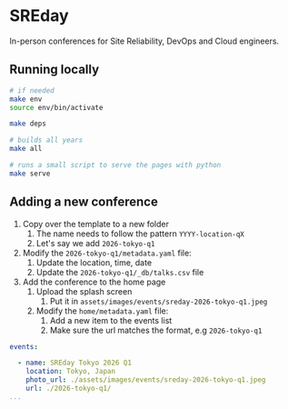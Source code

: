 # SREday

In-person conferences for Site Reliability, DevOps and Cloud engineers.


## Running locally

```sh
# if needed
make env
source env/bin/activate

make deps

# builds all years
make all

# runs a small script to serve the pages with python
make serve
```

## Adding a new conference

1. Copy over the template to a new folder
    1. The name needs to follow the pattern `YYYY-location-qX`
    1. Let's say we add `2026-tokyo-q1`
1. Modify the `2026-tokyo-q1/metadata.yaml` file:
    1. Update the location, time, date
    1. Update the `2026-tokyo-q1/_db/talks.csv` file
1. Add the conference to the home page
    1. Upload the splash screen
        1. Put it in `assets/images/events/sreday-2026-tokyo-q1.jpeg`
    1. Modify the `home/metadata.yaml` file:
        1. Add a new item to the events list
        1. Make sure the url matches the format, e.g `2026-tokyo-q1`

```yaml
events:

  - name: SREday Tokyo 2026 Q1
    location: Tokyo, Japan
    photo_url: ./assets/images/events/sreday-2026-tokyo-q1.jpeg
    url: ./2026-tokyo-q1/
...
```